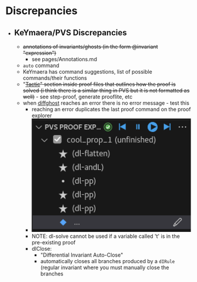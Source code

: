 Discrepancies
=============
- ## KeYmaera/PVS Discrepancies
	- ~~annotations of invariants/ghosts (in the form @invariant "expression")~~
		- see pages/Annotations.md
	- `auto` command
	- KeYmaera has command suggestions, list of possible commands/their functions
  - "~~[Tactic](https://github.com/n-crespo/NASA-2023/blob/master/pages/Tactic.md)" section inside proof files that outlines how the proof is solved (i think there is a similar thing in PVS but it is not formatted as well)~~
		- see <M-x> step-proof, generate prooflite, etc
  - when [diffghost](https://github.com/n-crespo/NASA-2023/blob/master/pages/diffghost.md) reaches an error there is no error message
		- test this
	- reaching an error duplicates the last proof command on the proof explorer
    - ![image.png](https://github.com/n-crespo/NASA-2023/blob/master/assets/image_1689611943196_0.png)
	- NOTE: dl-solve cannot be used if a variable called 't' is in the pre-existing proof
	- dIClose:
		- "Differential Invariant Auto-Close"
		- automatically closes all branches produced by a `dIRule` (regular invariant where you must manually close the branches
